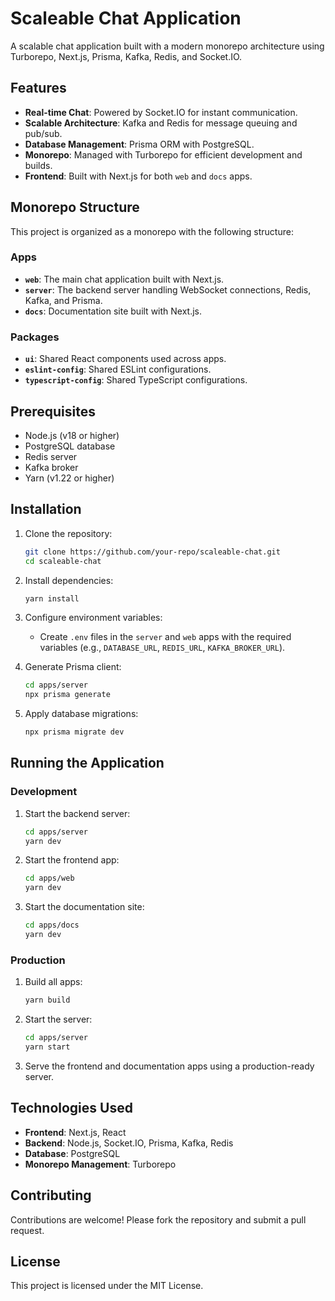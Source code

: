 # Scaleable Chat Application

A scalable chat application built with a modern monorepo architecture using Turborepo, Next.js, Prisma, Kafka, Redis, and Socket.IO.

## Features

- **Real-time Chat**: Powered by Socket.IO for instant communication.
- **Scalable Architecture**: Kafka and Redis for message queuing and pub/sub.
- **Database Management**: Prisma ORM with PostgreSQL.
- **Monorepo**: Managed with Turborepo for efficient development and builds.
- **Frontend**: Built with Next.js for both `web` and `docs` apps.

## Monorepo Structure

This project is organized as a monorepo with the following structure:

### Apps

- **`web`**: The main chat application built with Next.js.
- **`server`**: The backend server handling WebSocket connections, Redis, Kafka, and Prisma.
- **`docs`**: Documentation site built with Next.js.

### Packages

- **`ui`**: Shared React components used across apps.
- **`eslint-config`**: Shared ESLint configurations.
- **`typescript-config`**: Shared TypeScript configurations.

## Prerequisites

- Node.js (v18 or higher)
- PostgreSQL database
- Redis server
- Kafka broker
- Yarn (v1.22 or higher)

## Installation

1. Clone the repository:
   ```bash
   git clone https://github.com/your-repo/scaleable-chat.git
   cd scaleable-chat
   ```

2. Install dependencies:
   ```bash
   yarn install
   ```

3. Configure environment variables:
   - Create `.env` files in the `server` and `web` apps with the required variables (e.g., `DATABASE_URL`, `REDIS_URL`, `KAFKA_BROKER_URL`).

4. Generate Prisma client:
   ```bash
   cd apps/server
   npx prisma generate
   ```

5. Apply database migrations:
   ```bash
   npx prisma migrate dev
   ```

## Running the Application

### Development

1. Start the backend server:
   ```bash
   cd apps/server
   yarn dev
   ```

2. Start the frontend app:
   ```bash
   cd apps/web
   yarn dev
   ```

3. Start the documentation site:
   ```bash
   cd apps/docs
   yarn dev
   ```

### Production

1. Build all apps:
   ```bash
   yarn build
   ```

2. Start the server:
   ```bash
   cd apps/server
   yarn start
   ```

3. Serve the frontend and documentation apps using a production-ready server.

## Technologies Used

- **Frontend**: Next.js, React
- **Backend**: Node.js, Socket.IO, Prisma, Kafka, Redis
- **Database**: PostgreSQL
- **Monorepo Management**: Turborepo

## Contributing

Contributions are welcome! Please fork the repository and submit a pull request.

## License

This project is licensed under the MIT License.
